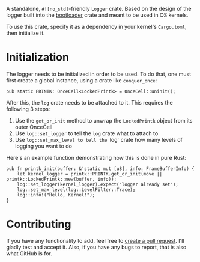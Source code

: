 A standalone, `#![no_std]`-friendly `Logger` crate.
Based on the design of the logger built into the [bootloader](https://github.com/rust-osdev/bootloader) crate and meant to be used in OS kernels.

To use this crate, specify it as a dependency in your kernel's `Cargo.toml`, then initialize it.

# Initialization
The logger needs to be initialized in order to be used. To do that, one must first create a global instance, using a crate like `conquer_once`:
```
pub static PRINTK: OnceCell<LockedPrintk> = OnceCell::uninit();
```
After this, the `log` crate needs to be attached to it. This requires the following 3 steps:

1. Use the `get_or_init` method to unwrap the `LockedPrintk` object from its outer OnceCell
2. Use `log::set_logger` to tell the `log` crate what to attach to
3. Use `log::set_max_level to tell the `log` crate how many levels of logging you want to do

Here's an example function demonstrating how this is done in pure Rust:
```
pub fn printk_init(buffer: &'static mut [u8], info: FrameBufferInfo) {
    let kernel_logger = printk::PRINTK.get_or_init(move || printk::LockedPrintk::new(buffer, info));
    log::set_logger(kernel_logger).expect("logger already set");
    log::set_max_level(log::LevelFilter::Trace);
    log::info!("Hello, Kernel!");
}
```

# Contributing
If you have any functionality to add, feel free to [create a pull request](https://github.com/kennystrawnmusic/printk/pulls). I'll gladly test and accept it. Also, if you have any bugs to report, that is also what GitHub is for.
